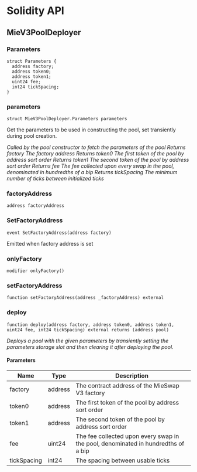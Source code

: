 # Solidity API

## MieV3PoolDeployer

### Parameters

```solidity
struct Parameters {
  address factory;
  address token0;
  address token1;
  uint24 fee;
  int24 tickSpacing;
}
```

### parameters

```solidity
struct MieV3PoolDeployer.Parameters parameters
```

Get the parameters to be used in constructing the pool, set transiently during pool creation.

_Called by the pool constructor to fetch the parameters of the pool
Returns factory The factory address
Returns token0 The first token of the pool by address sort order
Returns token1 The second token of the pool by address sort order
Returns fee The fee collected upon every swap in the pool, denominated in hundredths of a bip
Returns tickSpacing The minimum number of ticks between initialized ticks_

### factoryAddress

```solidity
address factoryAddress
```

### SetFactoryAddress

```solidity
event SetFactoryAddress(address factory)
```

Emitted when factory address is set

### onlyFactory

```solidity
modifier onlyFactory()
```

### setFactoryAddress

```solidity
function setFactoryAddress(address _factoryAddress) external
```

### deploy

```solidity
function deploy(address factory, address token0, address token1, uint24 fee, int24 tickSpacing) external returns (address pool)
```

_Deploys a pool with the given parameters by transiently setting the parameters storage slot and then
clearing it after deploying the pool._

#### Parameters

| Name        | Type    | Description                                                                       |
| ----------- | ------- | --------------------------------------------------------------------------------- |
| factory     | address | The contract address of the MieSwap V3 factory                                    |
| token0      | address | The first token of the pool by address sort order                                 |
| token1      | address | The second token of the pool by address sort order                                |
| fee         | uint24  | The fee collected upon every swap in the pool, denominated in hundredths of a bip |
| tickSpacing | int24   | The spacing between usable ticks                                                  |
